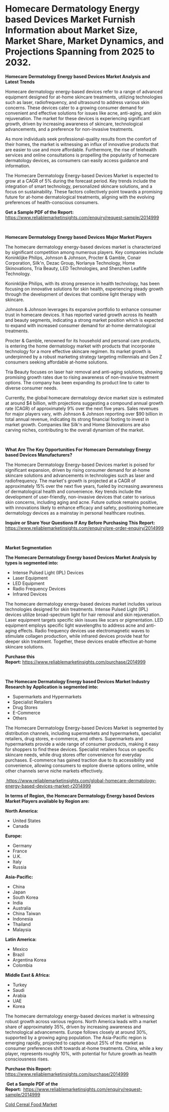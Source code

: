 <p><h1>Homecare Dermatology Energy based Devices Market Furnish Information about Market Size, Market Share, Market Dynamics, and Projections Spanning from 2025 to 2032.</h1></p><p><strong>Homecare Dermatology Energy based Devices Market Analysis and Latest Trends</strong></p>
<p><p>Homecare dermatology energy-based devices refer to a range of advanced equipment designed for at-home skincare treatments, utilizing technologies such as laser, radiofrequency, and ultrasound to address various skin concerns. These devices cater to a growing consumer demand for convenient and effective solutions for issues like acne, anti-aging, and skin rejuvenation. The market for these devices is experiencing significant growth, driven by increasing awareness of skincare, technological advancements, and a preference for non-invasive treatments. </p><p>As more individuals seek professional-quality results from the comfort of their homes, the market is witnessing an influx of innovative products that are easier to use and more affordable. Furthermore, the rise of telehealth services and online consultations is propelling the popularity of homecare dermatology devices, as consumers can easily access guidance and information. </p><p>The Homecare Dermatology Energy-based Devices Market is expected to grow at a CAGR of 5% during the forecast period. Key trends include the integration of smart technology, personalized skincare solutions, and a focus on sustainability. These factors collectively point towards a promising future for at-home dermatological treatments, aligning with the evolving preferences of health-conscious consumers.</p></p>
<p><strong>Get a Sample PDF of the Report:&nbsp;</strong> <a href="https://www.reliablemarketinsights.com/enquiry/request-sample/2014999?utm_campaign=2102&utm_medium=2&utm_source=Github&utm_content=ia&utm_term=29032025&utm_id=homecare-dermatology-energy-based-devices">https://www.reliablemarketinsights.com/enquiry/request-sample/2014999</a></p>
<p>&nbsp;</p>
<p><strong>Homecare Dermatology Energy based Devices Major Market Players</strong></p>
<p><p>The homecare dermatology energy-based devices market is characterized by significant competition among numerous players. Key companies include Koninklijke Philips, Johnson & Johnson, Procter & Gamble, Conair Corporation, Silk'n, Dezac Group, Norlanya Technology, Home Skinovations, Tria Beauty, LED Technologies, and Shenzhen Leaflife Technology. </p><p>Koninklijke Philips, with its strong presence in health technology, has been focusing on innovative solutions for skin health, experiencing steady growth through the development of devices that combine light therapy with skincare.</p><p>Johnson & Johnson leverages its expansive portfolio to enhance consumer trust in homecare devices. It has reported varied growth across its health and beauty segments, indicating a strong market position which is expected to expand with increased consumer demand for at-home dermatological treatments.</p><p>Procter & Gamble, renowned for its household and personal care products, is entering the home dermatology market with products that incorporate technology for a more effective skincare regimen. Its market growth is underpinned by a robust marketing strategy targeting millennials and Gen Z consumers seeking affordable at-home solutions.</p><p>Tria Beauty focuses on laser hair removal and anti-aging solutions, showing promising growth rates due to rising awareness of non-invasive treatment options. The company has been expanding its product line to cater to diverse consumer needs.</p><p>Currently, the global homecare dermatology device market size is estimated at around $4 billion, with projections suggesting a compound annual growth rate (CAGR) of approximately 9% over the next five years. Sales revenues for major players vary, with Johnson & Johnson reporting over $90 billion in total annual revenue, indicating its strong financial footing to invest in market growth. Companies like Silk'n and Home Skinovations are also carving niches, contributing to the overall dynamism of the market.</p></p>
<p>&nbsp;</p>
<p><strong>What Are The Key Opportunities For Homecare Dermatology Energy based Devices Manufacturers?</strong></p>
<p><p>The Homecare Dermatology Energy-based Devices market is poised for significant expansion, driven by rising consumer demand for at-home skincare solutions and advancements in technologies such as laser and radiofrequency. The market's growth is projected at a CAGR of approximately 15% over the next five years, fueled by increasing awareness of dermatological health and convenience. Key trends include the development of user-friendly, non-invasive devices that cater to various skin concerns, including aging and acne. Future outlook remains positive, with innovations likely to enhance efficacy and safety, positioning homecare dermatology devices as a mainstay in personal healthcare routines.</p></p>
<p><strong>Inquire or Share Your Questions If Any Before Purchasing This Report:</strong> <a href="https://www.reliablemarketinsights.com/enquiry/pre-order-enquiry/2014999?utm_campaign=2102&utm_medium=2&utm_source=Github&utm_content=ia&utm_term=29032025&utm_id=homecare-dermatology-energy-based-devices">https://www.reliablemarketinsights.com/enquiry/pre-order-enquiry/2014999</a></p>
<p>&nbsp;</p>
<p><strong>Market Segmentation</strong></p>
<p><strong>The Homecare Dermatology Energy based Devices Market Analysis by types is segmented into:</strong></p>
<p><ul><li>Intense Pulsed Light (IPL) Devices</li><li>Laser Equipment</li><li>LED Equipment</li><li>Radio Frequency Devices</li><li>Infrared Devices</li></ul></p>
<p><p>The homecare dermatology energy-based devices market includes various technologies designed for skin treatments. Intense Pulsed Light (IPL) devices utilize broad-spectrum light for hair removal and skin rejuvenation. Laser equipment targets specific skin issues like scars or pigmentation. LED equipment employs specific light wavelengths to address acne and anti-aging effects. Radio frequency devices use electromagnetic waves to stimulate collagen production, while infrared devices provide heat for deeper skin treatment. Together, these devices enable effective at-home skincare solutions.</p></p>
<p><strong>Purchase this Report:&nbsp;</strong><a href="https://www.reliablemarketinsights.com/purchase/2014999?utm_campaign=2102&utm_medium=2&utm_source=Github&utm_content=ia&utm_term=29032025&utm_id=homecare-dermatology-energy-based-devices">https://www.reliablemarketinsights.com/purchase/2014999</a></p>
<p>&nbsp;</p>
<p><strong>The Homecare Dermatology Energy based Devices Market Industry Research by Application is segmented into:</strong></p>
<p><ul><li>Supermarkets and Hypermarkets</li><li>Specialist Retailers</li><li>Drug Stores</li><li>E-Commerce</li><li>Others</li></ul></p>
<p><p>The Homecare Dermatology Energy-based Devices Market is segmented by distribution channels, including supermarkets and hypermarkets, specialist retailers, drug stores, e-commerce, and others. Supermarkets and hypermarkets provide a wide range of consumer products, making it easy for shoppers to find these devices. Specialist retailers focus on specific skincare needs, while drug stores offer convenience for everyday purchases. E-commerce has gained traction due to its accessibility and convenience, allowing consumers to explore diverse options online, while other channels serve niche markets effectively.</p></p>
<p><a href="https://www.reliablemarketinsights.com/global-homecare-dermatology-energy-based-devices-market-r2014999?utm_campaign=2102&utm_medium=2&utm_source=Github&utm_content=ia&utm_term=29032025&utm_id=homecare-dermatology-energy-based-devices">&nbsp;https://www.reliablemarketinsights.com/global-homecare-dermatology-energy-based-devices-market-r2014999</a></p>
<p><strong>In terms of Region, the Homecare Dermatology Energy based Devices Market Players available by Region are:</strong></p>
<p>
    <p> <strong> North America: </strong>
        <ul>
            <li>United States</li>
            <li>Canada</li>
        </ul>
        </p> 
    <p> <strong> Europe: </strong>
        <ul>
            <li>Germany</li>
            <li>France</li>
            <li>U.K.</li>
            <li>Italy</li>
            <li>Russia</li>
        </ul>
        </p> 
    <p> <strong> Asia-Pacific: </strong>
        <ul>
            <li>China</li>
            <li>Japan</li>
            <li>South Korea</li>
            <li>India</li>
            <li>Australia</li>
            <li>China Taiwan</li>
            <li>Indonesia</li>
            <li>Thailand</li>
            <li>Malaysia</li>
        </ul>
        </p> 
    <p> <strong> Latin America: </strong>
        <ul>
            <li>Mexico</li>
            <li>Brazil</li>
            <li>Argentina Korea</li>
            <li>Colombia</li>
        </ul>
        </p> 
    <p> <strong> Middle East & Africa: </strong>
        <ul>
            <li>Turkey</li>
            <li>Saudi</li>
            <li>Arabia</li>
            <li>UAE</li>
            <li>Korea</li>
        </ul>
    </p>
    </p>
<p><p>The homecare dermatology energy-based devices market is witnessing robust growth across various regions. North America leads with a market share of approximately 35%, driven by increasing awareness and technological advancements. Europe follows closely at around 30%, supported by a growing aging population. The Asia-Pacific region is emerging rapidly, projected to capture about 25% of the market as consumer preferences shift towards at-home treatments. China, while a key player, represents roughly 10%, with potential for future growth as health consciousness rises.</p></p>
<p><strong>Purchase this Report: </strong><a href="https://www.reliablemarketinsights.com/purchase/2014999?utm_campaign=2102&utm_medium=2&utm_source=Github&utm_content=ia&utm_term=29032025&utm_id=homecare-dermatology-energy-based-devices">https://www.reliablemarketinsights.com/purchase/2014999</a></p>
<p>&nbsp;<strong>Get a Sample PDF of the Report:&nbsp;&nbsp;</strong><a href="https://www.reliablemarketinsights.com/enquiry/request-sample/2014999?utm_campaign=2102&utm_medium=2&utm_source=Github&utm_content=ia&utm_term=29032025&utm_id=homecare-dermatology-energy-based-devices">https://www.reliablemarketinsights.com/enquiry/request-sample/2014999</a></p>
<p><strong></strong></p>
<p><p><a href="https://github.com/ygfu6u/Market-Research-Report-List-2/blob/main/cold-cereal-food-market.md?utm_campaign=2102&utm_medium=2&utm_source=Github&utm_content=ia&utm_term=29032025&utm_id=homecare-dermatology-energy-based-devices">Cold Cereal Food Market</a></p></p>